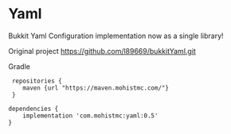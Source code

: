 # Yaml
Bukkit Yaml Configuration implementation now as a single library!

Original project https://github.com/l89669/bukkitYaml.git

Gradle
```
 repositories {
    maven {url "https://maven.mohistmc.com/"}
 }

dependencies {
    implementation 'com.mohistmc:yaml:0.5'
}
```  